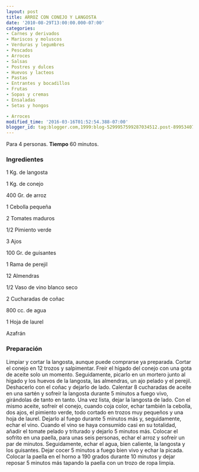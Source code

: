 ```yaml
---
layout: post
title: ARROZ CON CONEJO Y LANGOSTA
date: '2010-08-29T13:00:00.000-07:00'
categories:
- Carnes y derivados
- Mariscos y moluscos
- Verduras y legumbres
- Pescados
- Arroces
- Salsas
- Postres y dulces
- Huevos y lacteos
- Pastas
- Entrantes y bocadillos
- Frutas
- Sopas y cremas
- Ensaladas
- Setas y hongos

- Arroces
modified_time: '2016-03-16T01:52:54.388-07:00'
blogger_id: tag:blogger.com,1999:blog-5299957599287034512.post-89953407996036096
---
```


Para 4 personas.
<b>Tiempo</b> 60 minutos.

<h3>Ingredientes</h3>

1 Kg. de langosta

1 Kg. de conejo

400 Gr. de arroz

1 Cebolla pequeña

2 Tomates maduros

1/2 Pimiento verde

3 Ajos

100 Gr. de guisantes

1 Rama de perejil

12 Almendras

1/2 Vaso de vino blanco seco

2 Cucharadas de coñac

800 cc. de agua

1 Hoja de laurel

Azafrán

<h3>Preparación</h3>

Limpiar y cortar la langosta, aunque puede comprarse ya preparada. Cortar el conejo en 12 trozos y salpimentar. Freír el hígado del conejo con una gota de aceite solo un momento. Seguidamente, picarlo en un mortero junto al hígado y los huevos de la langosta, las almendras, un ajo pelado y el perejil. Deshacerlo con el coñac y dejarlo de lado. Calentar 8 cucharadas de aceite en una sartén y sofreír la langosta durante 5 minutos a fuego vivo, girándolas de tanto en tanto. Una vez lista, dejar la langosta de lado. Con el mismo aceite, sofreír el conejo, cuando coja color, echar también la cebolla, dos ajos, el pimiento verde, todo cortado en trozos muy pequeños y una hoja de laurel. Dejarlo al fuego durante 5 minutos más y, seguidamente, echar el vino. Cuando el vino se haya consumido casi en su totalidad, añadir el tomate pelado y triturado y dejarlo 5 minutos más. Colocar el sofrito en una paella, para unas seis personas, echar el arroz y sofreír un par de minutos. Seguidamente, echar el agua, bien caliente, la langosta y los guisantes. Dejar cocer 5 minutos a fuego bien vivo y echar la picada. Colocar la paella en el horno a 190 grados durante 10 minutos y dejar reposar 5 minutos más tapando la paella con un trozo de ropa limpia.

